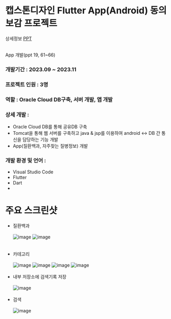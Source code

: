 # 캡스톤디자인 Flutter App(Android) 동의보감 프로젝트

상세정보 [PPT](https://github.com/akdlcnd0994/flutterDEBG/blob/main/%EB%8F%99%EC%9D%98%EB%B3%B4%EA%B0%90(%EC%BB%B4%EA%B3%B58%EC%A1%B0)%20%EC%BA%A1%EC%8A%A4%ED%86%A4%20%EB%94%94%EC%9E%90%EC%9D%B8%20%EC%B5%9C%EC%A2%85%20%EB%B0%9C%ED%91%9C%EC%9E%90%EB%A3%8C.pptx)

<br>
App 개발(ppt 19, 61~66)

### 개발기간 : 2023.09 ~ 2023.11
### 프로젝트 인원 : 3명
### 역할 : Oracle Cloud DB구축, 서버 개발, 앱 개발
### 상세 개발 : 
- Oracle Cloud DB를 통해 공유DB 구축
- Tomcat을 통해 웹 서버를 구축하고 java & jsp를 이용하여 android <-> DB 간 통신을 담당하는 기능 개발
- App(질환백과, 자주찾는 질병정보) 개발
### 개발 환경 및 언어 : 
- Visual Studio Code
- Flutter
- Dart
- 
# 주요 스크린샷
- 질환백과
<br><br>
![image](https://github.com/akdlcnd0994/flutterDEBG/assets/28687142/6f03765b-a6e9-4cdc-9ce8-ae5d2f3db2ad)
![image](https://github.com/akdlcnd0994/flutterDEBG/assets/28687142/7dcf926b-648e-4a69-b232-d9a7bfa24565)
<br><br><br>
- 카테고리
<br><br>
![image](https://github.com/akdlcnd0994/flutterDEBG/assets/28687142/f8963af2-e77e-4476-ba0d-74cdbb3c6d94)
![image](https://github.com/akdlcnd0994/flutterDEBG/assets/28687142/4664da3e-d880-4402-8068-49f312f61636)
![image](https://github.com/akdlcnd0994/flutterDEBG/assets/28687142/41f18d69-a87b-42e0-b836-e668500872cc)
![image](https://github.com/akdlcnd0994/flutterDEBG/assets/28687142/00dbfd39-74fd-41f9-bca8-ce22796b2869)
<br><br>
- 내부 저장소에 검색기록 저장
<br><br>
![image](https://github.com/akdlcnd0994/flutterDEBG/assets/28687142/06c34b1f-0552-4c4e-a76a-76727bc9142a)
<br><br>
- 검색
<br><br>
![image](https://github.com/akdlcnd0994/flutterDEBG/assets/28687142/31a86009-216c-462d-9140-5a83f9b5c95e)




